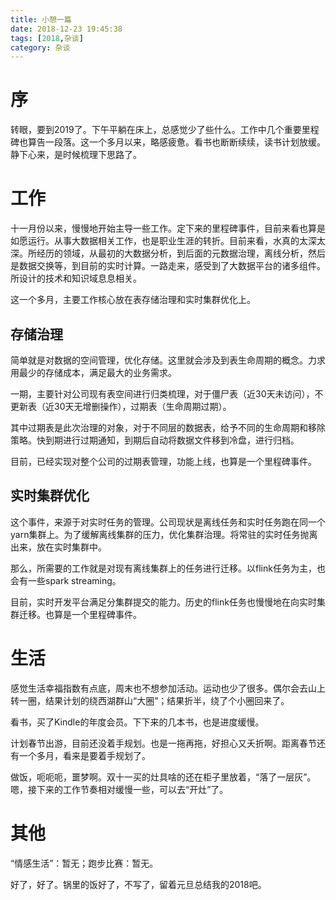 ```yaml
---
title: 小憩一篇
date: 2018-12-23 19:45:38
tags: [2018,杂谈]
category: 杂谈
---
```

# 序
转眼，要到2019了。下午平躺在床上，总感觉少了些什么。工作中几个重要里程碑也算告一段落。这一个多月以来，略感疲惫。看书也断断续续，读书计划放缓。静下心来，是时候梳理下思路了。

<!--more-->

# 工作
十一月份以来，慢慢地开始主导一些工作。定下来的里程碑事件，目前来看也算是如愿运行。从事大数据相关工作，也是职业生涯的转折。目前来看，水真的太深太深。所经历的领域，从最初的大数据分析，到后面的元数据治理，离线分析，然后是数据交换等，到目前的实时计算。一路走来，感受到了大数据平台的诸多组件。所设计的技术和知识域息息相关。

这一个多月，主要工作核心放在表存储治理和实时集群优化上。

## 存储治理

简单就是对数据的空间管理，优化存储。这里就会涉及到表生命周期的概念。力求用最少的存储成本，满足最大的业务需求。

一期，主要针对公司现有表空间进行归类梳理，对于僵尸表（近30天未访问），不更新表（近30天无增删操作），过期表（生命周期过期）。

其中过期表是此次治理的对象，对于不同层的数据表，给予不同的生命周期和移除策略。快到期进行过期通知，到期后自动将数据文件移到冷盘，进行归档。

目前，已经实现对整个公司的过期表管理，功能上线，也算是一个里程碑事件。

## 实时集群优化
这个事件，来源于对实时任务的管理。公司现状是离线任务和实时任务跑在同一个yarn集群上。为了缓解离线集群的压力，优化集群治理。将常驻的实时任务抛离出来，放在实时集群中。

那么，所需要的工作就是对现有离线集群上的任务进行迁移。以flink任务为主，也会有一些spark streaming。

目前，实时开发平台满足分集群提交的能力。历史的flink任务也慢慢地在向实时集群迁移。也算是一个里程碑事件。

# 生活
感觉生活幸福指数有点底，周末也不想参加活动。运动也少了很多。偶尔会去山上转一圈，结果计划的绕西湖群山“大圈”；结果折半，绕了个小圈回来了。

看书，买了Kindle的年度会员。下下来的几本书，也是进度缓慢。

计划春节出游，目前还没着手规划。也是一拖再拖，好担心又夭折啊。距离春节还有一个多月，看来是要着手规划了。

做饭，呃呃呃，噩梦啊。双十一买的灶具啥的还在柜子里放着，“落了一层灰”。嗯，接下来的工作节奏相对缓慢一些，可以去“开灶”了。

# 其他
“情感生活”：暂无；跑步比赛：暂无。

好了，好了。锅里的饭好了，不写了，留着元旦总结我的2018吧。
